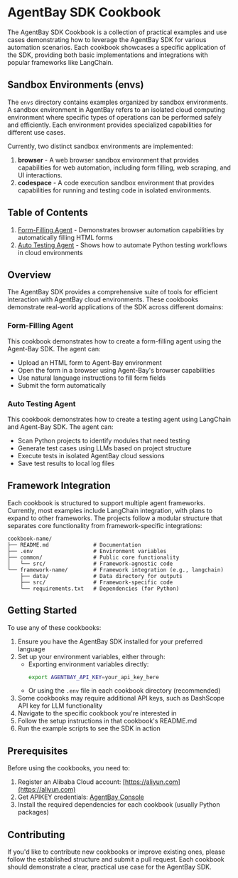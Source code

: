# AgentBay SDK Cookbook

The AgentBay SDK Cookbook is a collection of practical examples and use cases demonstrating how to leverage the AgentBay SDK for various automation scenarios. Each cookbook showcases a specific application of the SDK, providing both basic implementations and integrations with popular frameworks like LangChain.

## Sandbox Environments (envs)

The `envs` directory contains examples organized by sandbox environments. A sandbox environment in AgentBay refers to an isolated cloud computing environment where specific types of operations can be performed safely and efficiently. Each environment provides specialized capabilities for different use cases.

Currently, two distinct sandbox environments are implemented:

1. **browser** - A web browser sandbox environment that provides capabilities for web automation, including form filling, web scraping, and UI interactions.
2. **codespace** - A code execution sandbox environment that provides capabilities for running and testing code in isolated environments.

## Table of Contents

1. [Form-Filling Agent](./envs/browser/form-filling-agent/) - Demonstrates browser automation capabilities by automatically filling HTML forms
2. [Auto Testing Agent](./envs/codespace/auto-testing-agent/) - Shows how to automate Python testing workflows in cloud environments

## Overview

The AgentBay SDK provides a comprehensive suite of tools for efficient interaction with AgentBay cloud environments. These cookbooks demonstrate real-world applications of the SDK across different domains:

### Form-Filling Agent
This cookbook demonstrates how to create a form-filling agent using the Agent-Bay SDK. The agent can:
- Upload an HTML form to Agent-Bay environment
- Open the form in a browser using Agent-Bay's browser capabilities
- Use natural language instructions to fill form fields
- Submit the form automatically

### Auto Testing Agent
This cookbook demonstrates how to create a testing agent using LangChain and Agent-Bay SDK. The agent can:
- Scan Python projects to identify modules that need testing
- Generate test cases using LLMs based on project structure
- Execute tests in isolated AgentBay cloud sessions
- Save test results to local log files

## Framework Integration

Each cookbook is structured to support multiple agent frameworks. Currently, most examples include LangChain integration, with plans to expand to other frameworks. The projects follow a modular structure that separates core functionality from framework-specific integrations:

```
cookbook-name/
├── README.md              # Documentation
├── .env                   # Environment variables
├── common/                # Public core functionality
│   └── src/               # Framework-agnostic code
└── framework-name/        # Framework integration (e.g., langchain)
    ├── data/              # Data directory for outputs
    ├── src/               # Framework-specific code
    └── requirements.txt   # Dependencies (for Python)
```

## Getting Started

To use any of these cookbooks:

1. Ensure you have the AgentBay SDK installed for your preferred language
2. Set up your environment variables, either through:
   - Exporting environment variables directly:
     ```bash
     export AGENTBAY_API_KEY=your_api_key_here
     ```
   - Or using the `.env` file in each cookbook directory (recommended)
3. Some cookbooks may require additional API keys, such as DashScope API key for LLM functionality
4. Navigate to the specific cookbook you're interested in
5. Follow the setup instructions in that cookbook's README.md
6. Run the example scripts to see the SDK in action

## Prerequisites

Before using the cookbooks, you need to:

1. Register an Alibaba Cloud account: [https://aliyun.com](https://aliyun.com)
2. Get APIKEY credentials: [AgentBay Console](https://agentbay.console.aliyun.com/service-management)
3. Install the required dependencies for each cookbook (usually Python packages)

## Contributing

If you'd like to contribute new cookbooks or improve existing ones, please follow the established structure and submit a pull request. Each cookbook should demonstrate a clear, practical use case for the AgentBay SDK.